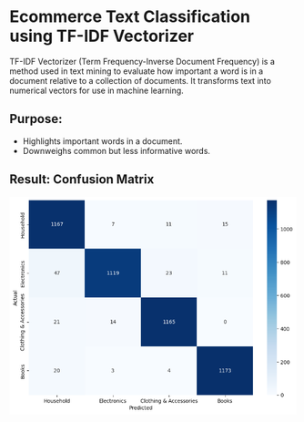 # Ecommerce Text Classification using TF-IDF Vectorizer

TF-IDF Vectorizer (Term Frequency-Inverse Document Frequency) is a method used in text mining to evaluate how important a word is in a document relative to a collection of documents. It transforms text into numerical vectors for use in machine learning.

## Purpose:
- Highlights important words in a document.
- Downweighs common but less informative words.

## Result: Confusion Matrix

![alt text](image.png)